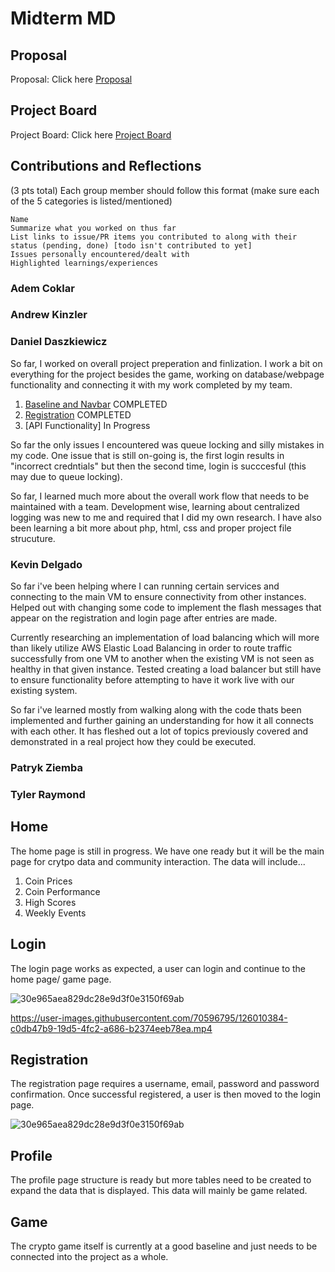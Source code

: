 
# Midterm MD

## Proposal
Proposal: Click here [Proposal](https://github.com/dd482IT/IT490/blob/main/proposal.md)
## Project Board
Project Board: Click here [Project Board](https://github.com/dd482IT/IT490/projects/1)

## Contributions and Reflections

(3 pts total) Each group member should follow this format (make sure each of the 5 categories is listed/mentioned) 
  
    Name
    Summarize what you worked on thus far
    List links to issue/PR items you contributed to along with their status (pending, done) [todo isn't contributed to yet]
    Issues personally encountered/dealt with 
    Highlighted learnings/experiences
    
### Adem Coklar 

### Andrew Kinzler 

### Daniel Daszkiewicz 

So far, I worked on overall project preperation and finlization. I work a bit on everything for the project besides the game, working on database/webpage functionality and connecting it with my work completed by my team.

1. [Baseline and Navbar](https://github.com/dd482IT/IT490/pull/5) COMPLETED
2. [Registration](https://github.com/dd482IT/IT490/pull/30/commits/d5698e642c0b67e2733c937866b22a7358148bf2) COMPLETED 
3. [API Functionality] In Progress

So far the only issues I encountered was queue locking and silly mistakes in my code. One issue that is still on-going is, the first login results in "incorrect credntials" but then the second time, login is succcesful (this may due to queue locking). 

So far, I learned much more about the overall work flow that needs to be maintained with a team. Development wise, learning about centralized logging was new to me and required that I did my own research. I have also been learning a bit more about php, html, css and proper project file strucuture. 



### Kevin Delgado 
So far i've been helping where I can running certain services and connecting to the main VM to ensure connectivity from other instances. Helped out with changing some code to implement the flash messages that appear on the registration and login page after entries are made. 

Currently researching an implementation of load balancing which will more than likely utilize AWS Elastic Load Balancing in order to route traffic successfully from one VM to another when the existing VM is not seen as healthy in that given instance. Tested creating a load balancer but still have to ensure functionality before attempting to have it work live with our existing system.

So far i've learned mostly from walking along with the code thats been implemented and further gaining an understanding for how it all connects with each other. It has fleshed out a lot of topics previously covered and demonstrated in a real project how they could be executed.
### Patryk Ziemba 

### Tyler Raymond 

## Home 
The home page is still in progress. We have one ready but it will be the main page for crytpo data and community interaction. The data will include...
1. Coin Prices 
2. Coin Performance 
3. High Scores 
4. Weekly Events

## Login 

The login page works as expected, a user can login and continue to the home page/ game page.

![30e965aea829dc28e9d3f0e3150f69ab](https://user-images.githubusercontent.com/70596795/126010065-d20ec88e-7da0-4fb9-8f97-a811fd19e8a9.png)


https://user-images.githubusercontent.com/70596795/126010384-c0db47b9-19d5-4fc2-a686-b2374eeb78ea.mp4



## Registration 

The registration page requires a username, email, password and password confirmation. Once successful registered, a user is then moved to the login page. 

![30e965aea829dc28e9d3f0e3150f69ab](https://user-images.githubusercontent.com/70596795/126010096-1ab9b6cf-d40b-490a-af34-f6a4bdcb2ecd.png)

## Profile

The profile page structure is ready but more tables need to be created to expand the data that is displayed. This data will mainly be game related.

## Game 

The crypto game itself is currently at a good baseline and just needs to be connected into the project as a whole. 



